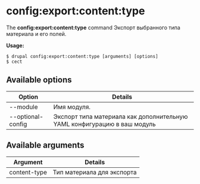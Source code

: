 # config:export:content:type
The **config:export:content:type** command Экспорт выбранного типа материала и его полей.

**Usage:**
```
$ drupal config:export:content:type [arguments] [options] 
$ cect  
```

## Available options
Option | Details
-------|-------------
--module | Имя модуля.
--optional-config | Экспорт типа материала как дополнительную YAML конфигурацию в ваш модуль

## Available arguments
Argument | Details
---------|-------------
content-type | Тип материала для экспорта
